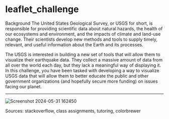 # leaflet_challenge

Background
The United States Geological Survey, or USGS for short, is responsible for providing scientific data about natural hazards, the health of our ecosystems and environment, and the impacts of climate and land-use change. Their scientists develop new methods and tools to supply timely, relevant, and useful information about the Earth and its processes.

The USGS is interested in building a new set of tools that will allow them to visualize their earthquake data. They collect a massive amount of data from all over the world each day, but they lack a meaningful way of displaying it. In this challenge, you have been tasked with developing a way to visualize USGS data that will allow them to better educate the public and other government organizations (and hopefully secure more funding) on issues facing our planet.

------------------------------------------------------------
![Screenshot 2024-05-31 162450](https://github.com/Roefaro/leaflet_challenge/assets/152930933/96fc9544-201a-49a0-bd65-e24283b0b982)


Sources: stackoverflow, class assignments, tutoring, colorbrewer
